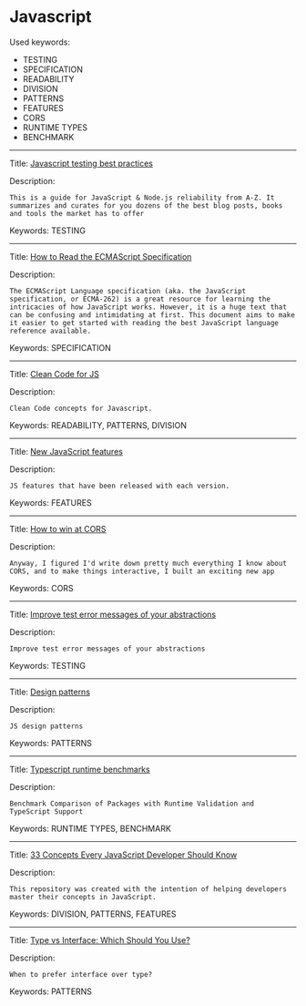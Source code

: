 # Javascript

Used keywords:
* TESTING
* SPECIFICATION
* READABILITY
* DIVISION
* PATTERNS
* FEATURES
* CORS
* RUNTIME TYPES
* BENCHMARK

<hr/>

Title: [Javascript testing best practices](https://github.com/goldbergyoni/javascript-testing-best-practices)

Description:
```
This is a guide for JavaScript & Node.js reliability from A-Z. It summarizes and curates for you dozens of the best blog posts, books and tools the market has to offer
```

Keywords: TESTING


<hr/>

Title: [How to Read the ECMAScript Specification](https://timothygu.me/es-howto/#navigating-the-spec)

Description:
```
The ECMAScript Language specification (aka. the JavaScript specification, or ECMA-262) is a great resource for learning the intricacies of how JavaScript works. However, it is a huge text that can be confusing and intimidating at first. This document aims to make it easier to get started with reading the best JavaScript language reference available.
```

Keywords: SPECIFICATION

<hr/>

Title: [Clean Code for JS](https://github.com/ryanmcdermott/clean-code-javascript)

Description:
```
Clean Code concepts for Javascript.
```

Keywords: READABILITY, PATTERNS, DIVISION

<hr/>

Title: [New JavaScript features](https://exploringjs.com/impatient-js/ch_new-javascript-features.html)

Description:
```
JS features that have been released with each version.
```

Keywords: FEATURES

<hr/>

Title: [How to win at CORS](https://jakearchibald.com/2021/cors/)

Description:
```
Anyway, I figured I'd write down pretty much everything I know about CORS, and to make things interactive, I built an exciting new app
```

Keywords: CORS

<hr/>

Title: [Improve test error messages of your abstractions](https://kentcdodds.com/blog/improve-test-error-messages-of-your-abstractions)

Description:
```
Improve test error messages of your abstractions
```

Keywords: TESTING

<hr/>

Title: [Design patterns](https://www.patterns.dev/posts/introduction/)

Description:
```
JS design patterns
```

Keywords: PATTERNS

<hr/>

Title: [Typescript runtime benchmarks](https://github.com/moltar/typescript-runtime-type-benchmarks)

Description:
```
Benchmark Comparison of Packages with Runtime Validation and TypeScript Support
```

Keywords: RUNTIME TYPES, BENCHMARK


<hr/>

Title: [33 Concepts Every JavaScript Developer Should Know ](https://github.com/leonardomso/33-js-concepts?tab=readme-ov-file#-table-of-contents)

Description:
```
This repository was created with the intention of helping developers master their concepts in JavaScript.
```

Keywords: DIVISION, PATTERNS, FEATURES


<hr/>

Title: [Type vs Interface: Which Should You Use?](https://www.totaltypescript.com/type-vs-interface-which-should-you-use)

Description:
```
When to prefer interface over type?
```

Keywords: PATTERNS



